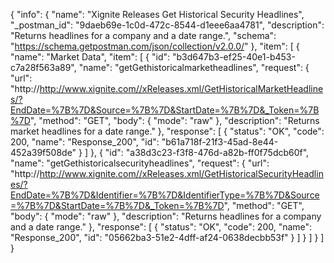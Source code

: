 {
  "info": {
    "name": "Xignite Releases Get Historical Security Headlines",
    "_postman_id": "9daeb69e-1c0d-472c-8544-d1eee6aa4781",
    "description": "Returns headlines for a company and a date range.",
    "schema": "https://schema.getpostman.com/json/collection/v2.0.0/"
  },
  "item": [
    {
      "name": "Market Data",
      "item": [
        {
          "id": "b3d647b3-ef25-40e1-b453-c7a28f563a89",
          "name": "getGethistoricalmarketheadlines",
          "request": {
            "url": "http://http://www.xignite.com//xReleases.xml/GetHistoricalMarketHeadlines/?EndDate=%7B%7D&Source=%7B%7D&StartDate=%7B%7D&_Token=%7B%7D",
            "method": "GET",
            "body": {
              "mode": "raw"
            },
            "description": "Returns market headlines for a date range."
          },
          "response": [
            {
              "status": "OK",
              "code": 200,
              "name": "Response_200",
              "id": "b61a718f-21f3-45ad-8e44-452a39f508de"
            }
          ]
        },
        {
          "id": "a38d3c23-f3f8-476d-a82b-ff0f75dcb60f",
          "name": "getGethistoricalsecurityheadlines",
          "request": {
            "url": "http://http://www.xignite.com//xReleases.xml/GetHistoricalSecurityHeadlines/?EndDate=%7B%7D&Identifier=%7B%7D&IdentifierType=%7B%7D&Source=%7B%7D&StartDate=%7B%7D&_Token=%7B%7D",
            "method": "GET",
            "body": {
              "mode": "raw"
            },
            "description": "Returns headlines for a company and a date range."
          },
          "response": [
            {
              "status": "OK",
              "code": 200,
              "name": "Response_200",
              "id": "05662ba3-51e2-4dff-af24-0638decbb53f"
            }
          ]
        }
      ]
    }
  ]
}